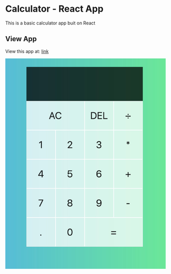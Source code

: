 # Calculator - React App

This is a basic calculator app buit on React

## View App

View this app at: [link](https://nathan1050.github.io/calculator/)

![Alt text](/public/calc.jpg "Calculator")